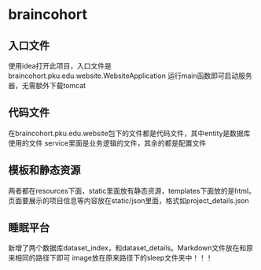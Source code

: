 # braincohort

## 入口文件
使用idea打开此项目，入口文件是braincohort.pku.edu.website.WebsiteApplication
运行main函数即可启动服务器，无需额外下载tomcat

## 代码文件
在braincohort.pku.edu.website包下的文件都是代码文件，其中entity是数据库使用的文件
service里面是业务逻辑的文件，其余的都是配置文件

## 模板和静态资源
两者都在resources下面，static里面放有静态资源，templates下面放的是html。
页面要展示的项目信息等内容放在static/json里面，格式如project_details.json

## 睡眠平台
新增了两个数据库dataset_index，和dataset_details。Markdown文件放在和原来相同的路径下即可
image放在原来路径下的sleep文件夹中！！！
